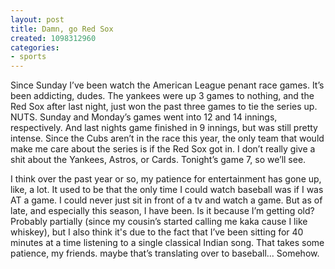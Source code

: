 ```yaml
---
layout: post
title: Damn, go Red Sox
created: 1098312960
categories:
- sports
---
```

Since Sunday I’ve been watch the American League penant race games. It’s been addicting, dudes. The yankees were up 3 games to nothing, and the Red Sox after last night, just won the past three games to tie the series up. NUTS. Sunday and Monday’s games went into 12 and 14 innings, respectively. And last nights game finished in 9 innings, but was still pretty intense. Since the Cubs aren’t in the race this year, the only team that would make me care about the series is if the Red Sox got in. I don’t really give a shit about the Yankees, Astros, or Cards. Tonight’s game 7, so we’ll see.

I think over the past year or so, my patience for entertainment has gone up, like, a lot. It used to be that the only time I could watch baseball was if I was AT a game. I could never just sit in front of a tv and watch a game. But as of late, and especially this season, I have been. Is it because I’m getting old? Probably partially (since my cousin’s started calling me kaka cause I like whiskey), but I also think it's due to the fact that I’ve been sitting for 40 minutes at a time listening to a single classical Indian song. That takes some patience, my friends. maybe that’s translating over to baseball... Somehow. 
